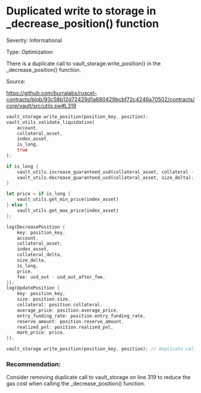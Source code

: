 # Duplicated write to storage in _decrease_position() function

Severity: Informational

Type: Optimization

There is a duplicate call to vault_storage.write_position() in the _decrease_position() function.

Source:

https://github.com/burralabs/ruscet-contracts/blob/93c58b12d72429d1a680429bcbf72c4246a70502/contracts/core/vault/src/utils.sw#L319

```rust
vault_storage.write_position(position_key, position);
vault_utils.validate_liquidation(
    account,
    collateral_asset,
    index_asset,
    is_long,
    true
);

if is_long {
    vault_utils.increase_guaranteed_usd(collateral_asset, collateral - position.collateral);
    vault_utils.decrease_guaranteed_usd(collateral_asset, size_delta);
}

let price = if is_long {
    vault_utils.get_min_price(index_asset)
} else {
    vault_utils.get_max_price(index_asset)
};

log(DecreasePosition {
    key: position_key,
    account,
    collateral_asset,
    index_asset,
    collateral_delta,
    size_delta,
    is_long,
    price,
    fee: usd_out - usd_out_after_fee,
});
log(UpdatePosition {
    key: position_key,
    size: position.size,
    collateral: position.collateral,
    average_price: position.average_price,
    entry_funding_rate: position.entry_funding_rate,
    reserve_amount: position.reserve_amount,
    realized_pnl: position.realized_pnl,
    mark_price: price,
});

vault_storage.write_position(position_key, position); // duplicate call here
```

### Recommendation:
Consider removing duplicate call to vault_storage on line 319 to reduce the gas cost when calling the _decrease_position() function.